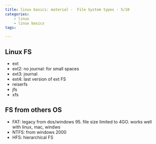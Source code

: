```yaml
---
title: linux basics: material -  File System types - 5/10
categories:
    - linux
    - linux basics
tags:

---
```



## Linux FS

* ext
* ext2: no journal: for small spaces
* ext3: journal
* ext4: last version of ext FS
* reiserfs
* jfs
* xfs

## FS from others OS

* FAT: legacy from dos/windows 95. file size limited to 4GO. works well with linux, mac, windws
* NTFS: from windows 2000
* HFS: hierarchical FS